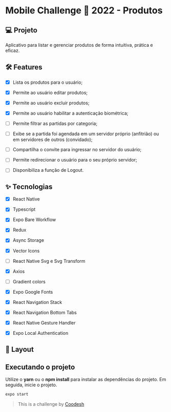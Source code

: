 # Mobile Challenge 🏅 2022 - Produtos

## 💻 Projeto
Aplicativo para listar e gerenciar produtos de forma intuitiva, prática e eficaz.


## :hammer_and_wrench: Features 

-   [X] Lista os produtos para o usuário;
-   [X] Permite ao usuário editar produtos;
-   [X] Permite ao usuário excluir produtos;
-   [X] Permite ao usuário habilitar a autenticação biométrica;
-   [ ] Permite filtrar as partidas por categoria;
-   [ ] Exibe se a partida foi agendada em um servidor próprio (anfitrião) ou em servidores de outros (convidado);
-   [ ] Compartilha o convite para ingressar no servidor do usuário;
-   [ ] Permite redirecionar o usuário para o seu próprio servidor;
-   [ ] Disponibiliza a função de Logout.


## ✨ Tecnologias

-   [X] React Native
-   [X] Typescript
-   [X] Expo Bare Workflow
-   [X] Redux
-   [X] Async Storage
-   [X] Vector Icons
-   [ ] React Native Svg e Svg Transform
-   [X] Axios
-   [ ] Gradient colors
-   [X] Expo Google Fonts
-   [X] React Navigation Stack
-   [X] React Navigation Bottom Tabs
-   [X] React Native Gesture Handler
-   [X] Expo Local Authentication


## 🔖 Layout



## Executando o projeto

Utilize o **yarn** ou o **npm install** para instalar as dependências do projeto.
Em seguida, inicie o projeto.

```cl
expo start
```


>  This is a challenge by [Coodesh](https://coodesh.com/)